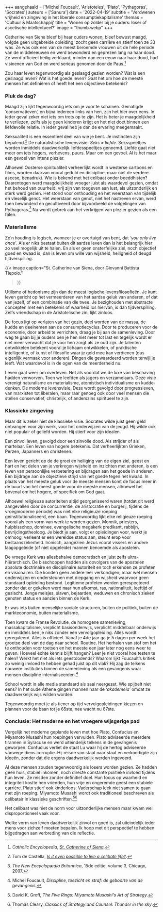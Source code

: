 +++
aangehaald = ['Michel Foucault', 'Aristoteles', 'Plato', 'Pythagoras', 'Socrates']
auteurs = ['Sanura']
date = '2022-04-19'
subtitle = 'Verdwenen vrijheid en zingeving in het liberale consumptiekapitalisme'
themas = 'Cultuur & Maatschappij'
title = 'Wonen op zolder bij je ouders: loser of ascetische intellectueel?'
image = "thumb.webp"
+++


Catherine van Siena bleef bij haar ouders wonen, bleef bewust maagd, volgde geen uitgebreide opleiding, zocht geen carrière en stierf toen ze 33 was. Ze was ook een van de meest beroemde vrouwen uit de hele periode van de middeleeuwen en werd bewonderd en geprezen lang na haar dood. Ze werd officieel heilig verklaard, minder dan een eeuw naar haar dood, had visioenen van God en werd serieus genomen door de Paus.[^1]

Zou haar leven tegenwoordig als geslaagd gezien worden? Wat is een geslaagd leven? Wat is het goede leven? Gaat het om hoe de meeste mensen het definiëren of heeft het een objectieve betekenis?


### Pluk de dag?

Maagd zijn lijkt tegenwoordig iets om je voor te schamen. Gematigde ‘conservatieven’, en bijna iedereen links van hen, zijn het hier over eens. In ieder geval zeker niet iets om trots op te zijn. Het is beter je maagdelijkheid te verliezen, zelfs als je geen kinderen krijgt en het niet doet binnen een liefdevolle relatie. In ieder geval heb je dan de ervaring meegemaakt. 

Seksualiteit is een essentieel deel van wie je bent. Je instincten zijn bepalend.[^2] De naturalistische levensvisie. _Seks = liefde_. Seksspeeltjes worden inmiddels daadwerkelijk liefdesspeeltjes genoemd. Liefde gaat niet meer om iets hogers, verhevens, puurs. Maar om een gevoel. Al is het maar een gevoel van intens plezier. 

Alhoewel Oosterse spiritualiteit verheerlijkt wordt in westerse cartoons en films, worden daarvan vooral geduld en discipline, maar niet de verdere ascese, benadrukt. Wie is bekend met het celibaat onder boeddhisten? Daarentegen werd maagdelijkheid vroeger juist als waardevol gezien, omdat het behoud van puurheid, vrij zijn van toegeven aan lust, als uitzonderlijk en sterk werd gezien. Het stond voor onthouding en het weerstaan van tijdelijk en vleselijk genot. Het weerstaan van genot, niet het nastreven ervan, werd toen bewonderd en gecultiveerd door bijvoorbeeld de volgelingen van Pythagoras.[^3] Nu wordt gebrek aan het verkrijgen van plezier gezien als een falen. 


### Materialisme

Zo’n houding is logisch, wanneer je er overtuigd van bent, dat _‘you only live once’_. Als er niks bestaat buiten dit aardse leven dan is het belangrijk hier zo veel mogelijk uit te halen. En als er geen onsterfelijke ziel, noch objectief goed en kwaad is, dan is leven om wille van wijsheid, heiligheid of deugd tijdverspilling. 

{{< image
	caption="St. Catherine van Siena, door Giovanni Battista Tiepolo."
>}}

Utilisme of hedonisme zijn dan de meest logische levensfilosofieën. Je kunt leven gericht op het vermeerderen van het aardse geluk van anderen, of dat van jezelf, of een combinatie van die twee. Je bezighouden met abstracte concepten met een betekenis of waarheid los hiervan, is dan tijdverspilling. Zelfs vriendschap in de Aristotelische zin, lijkt zinloos.

De focus ligt op verlaten van het gezin, deel worden van de massa, de kudde en deelnemen aan de consumptiecyclus. Door te produceren voor de economie, door arbeid te verrichten, draag je bij aan de samenleving. Door weg te gaan bij je ouders ben je hen niet meer tot last en tegelijk wordt er niet meer verwacht dat je voor hen zorgt als ze oud zijn. Je talenten ontwikkelen betekent vooral je lichaam ontwikkelen, of praktische intelligentie, of kunst of filosofie waar je geld mee kan verdienen (dus eigenlijk vermaak voor anderen). Dingen die gewaardeerd worden terwijl je leeft. Wat waardevol is in de ogen van de meerderheid nu.

Leven gaat weer om overleven. Net als voordat we de luxe van beschaving hadden verworven. Toen we leefden als jagers en verzamelaars. Deze visie verenigt naturalisme en materialisme, atomistisch individualisme en kudde-denken. De moderne levensvisie. Deze wordt gevolgd door progressieven, van marxisten tot liberalen, maar raar genoeg ook door veel mensen die stellen conservatief, christelijk, of anderszins spiritueel te zijn. 


### Klassieke zingeving

Maar dit is zeker niet de klassieke visie. Socrates wilde juist geen geld ontvangen voor zijn werk, voor het onderwijzen van de jeugd. Hij wilde ook niet populair of geliefd worden. Hij stierf voor zijn idealen.

Een zinvol leven, gevolgd door een zinvolle dood. Als strijder of als martelaar. Een leven van hogere betekenis. Dat verheerlijkten Grieken, Perzen, Japanners en christenen. 

Een leven gericht op de de groei en heiliging van de eigen ziel, geest en hart en het delen van je verkregen wijsheid en inzichten met anderen, is een leven van persoonlijke verbetering en bijdragen aan het goede in anderen. Een bijdrage aan de objectieve strijd van het goede tegen het kwaad. In plaats van het meeste geluk voor de meeste mensen komt de focus meer in de buurt van het meest goede voor de meeste mensen, alhoewel het bovenal om het hogere, of specifiek om God gaat.

Alhoewel religieuze autoriteiten altijd georganiseerd waren (totdat dit werd aangevallen door de concurrentie, de aristocratie en burgerij, tijdens de vroegmoderne periode) was niet elke religieuze roeping geïnstitutionaliseerd, een baan. Tegenwoordig lijkt elke religieuze roeping vooral als een vorm van werk te worden gezien. Monnik, priesters, hulpbisschop, dominee, evangelische megakerk predikant, rabbijn, bevrijdingstheoloog. Je biedt je aan, volgt er opleidingen voor, werkt je omhoog, verleent er een wereldse status aan, steunt erop voor bestaanszekerheid. Ironisch, aangezien Jezus vooral vissers en andere laagopgeleide (of niet opgeleide) mannen benoemde als apostelen.

De vroege Kerk was allesbehalve democratisch en juist zelfs ultra-hiërarchisch. De bisschoppen hadden als opvolgers van de apostelen absolute doctrinaire en disciplinaire autoriteit en toch erkenden ze profeten en visionairen. Die konden geen andere leer verkondigen, maar wel mensen onderwijzen en ondersteunen met diepgang en wijsheid waarvoor geen standaard opleiding bestond. Legitieme profeten werden gerespecteerd zonder dat er gekeken werd naar hun afkomst, ras, nationaliteit, leeftijd of geslacht. Jonge meisjes, slaven, bejaarden, weduwen en chronisch zieken genoten status en aanzien binnen de Kerk.

Er was iets buiten menselijke sociale structuren, buiten de politiek, buiten de markteconomie, buiten materialisme. 

Toen kwam de Franse Revolutie, de homogene samenleving, massakapitalisme, verplicht basisonderwijs, verplicht middelbaar onderwijs en inmiddels ben je niks zonder een vervolgopleiding. Alles wordt gereguleerd. Alles is officieel. Vanaf je 4de jaar ga je 5 dagen per week het grootse deel van de dag naar school. Routine. Het herhalen van stof om het te onthouden voor toetsen en het meeste een jaar later nog eens weer te geven. Hoeveel echte kennis blijft hangen? Leer je niet vooral hoe testen te halen? Werkt het niet als iets geestdodends? Waarom lijkt Foucault’s kritiek zo weinig invloed te hebben gehad juist op dit vlak? Hij zag de telkens nauwere instituties binnen de samenleving als een gevangenis waar mensen discipline internaliseerden.[^5] 

School wordt in alle media standaard als saai neergezet. Wie spijbelt niet eens? In het oude Athene gingen mannen naar de _‘akademeia’_ omdat ze daadwerkelijk wijs wilden worden.

Tegenwoordig moet je als tiener op tijd vervolgopleidingen kiezen en plannen voor de baan tot je 65ste, nee wacht nu 67ste.


### Conclusie: Het moderne en het vroegere wijsgerige pad

Vergelijk het moderne geplande leven met hoe Plato, Confucius en Miyamoto Musashi hun roepingen vervulden. Plato adviseerde meerdere tirannen in Syracuse en werd uiteindelijk telkens in de gevangenis geworpen. Confucius verliet de staat Lu waar hij de hertog adviseerde vanwege diens corruptie. Hij reisde van staat naar staat en verkondigde zijn ideeën, zonder dat die ergens daadwerkelijk werden ingevoerd.

Al deze mensen zouden tegenwoordig als losers worden gezien. Ze hadden geen huis, stabiel inkomen, noch directe constante politieke invloed tijdens hun leven. Ze reisden zonder definitief doel. Hun focus op waarheid en integriteit kostte hen vrienden, hun vrije en ongeremde geest een stabiele carrière. Plato stierf ook kinderloos. Vaderschap leek niet samen te gaan met zijn roeping. Miyamoto Musashi wordt ook traditioneel beschreven als celibatair in klassieke geschriften.[^6][^7]

Het celibaat was niet de norm voor uitzonderlijke mensen maar kwam wel disproportioneel vaak voor. 

Welke vorm van leven daadwerkelijk zinvol en goed is, zal uiteindelijk ieder mens voor zichzelf moeten bepalen. Ik hoop met dit perspectief te hebben bijgedragen aan verbreding van die reflectie.


[^1]: _Catholic Encyclopedia_, _[St. Catherine of Siena](https://www.newadvent.org/cathen/03447a.htm)_.
[^2]: Tom de Castella, _[Is it even possible to live a celibate life?](https://www.bbc.com/news/magazine-21654663)_.
[^3]: _The New Encyclopædia Britannica_, 15de editie, volume 3, Chicago, 2007.
[^4]: _TV Tropes_, _[Must Not Die a Virgin](https://tvtropes.org/pmwiki/pmwiki.php/Main/MustNotDieAVirgin)_.
[^5]: Michel Foucault, _Discipline, toezicht en straf: de geboorte van de gevangenis_.
[^6]: David K. Groff, _The Five Rings: Miyamoto Musashi's Art of Strategy_.
[^7]: Thomas Cleary, _Classics of Strategy and Counsel: Thunder in the sky_.
